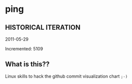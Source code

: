 # ping

## HISTORICAL ITERATION
2011-05-29

Incremented: 5109

## What is this?? 
Linux skills to hack the github commit visualization chart `;-)`
